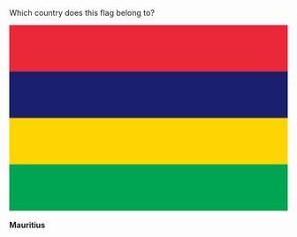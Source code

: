Which country does this flag belong to?

![Flag of Mauritius](images/Flag_of_Mauritius.svg)
<!--question-->
**Mauritius**